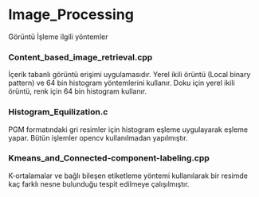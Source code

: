 # Image_Processing
Görüntü İşleme ilgili yöntemler
### Content_based_image_retrieval.cpp
İçerik tabanlı görüntü erişimi uygulamasıdır. Yerel ikili örüntü (Local binary pattern) ve 64 bin histogram yöntemlerini kullanır. Doku için yerel ikili örüntü, renk için 64 bin histogram kullanır.

### Histogram_Equilization.c
PGM formatındaki gri resimler için histogram eşleme uygulayarak eşleme yapar. Bütün işlemler opencv kullanılmadan yapılmıştır.

### Kmeans_and_Connected-component-labeling.cpp
K-ortalamalar ve bağlı bileşen etiketleme yöntemi kullanılarak bir resimde kaç farklı nesne bulunduğu tespit edilmeye çalışılmıştır.
